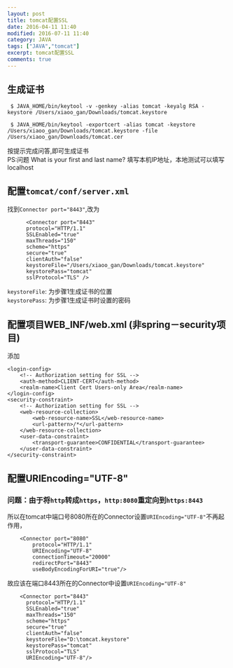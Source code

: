 ```yaml
---
layout: post
title: tomcat配置SSL
date: 2016-04-11 11:40
modified: 2016-07-11 11:40				
category: JAVA
tags: ["JAVA","tomcat"]
excerpt: tomcat配置SSL
comments: true
---
```



## 生成证书
  
  
```
 $ JAVA_HOME/bin/keytool -v -genkey -alias tomcat -keyalg RSA -keystore /Users/xiaoo_gan/Downloads/tomcat.keystore

 $ JAVA_HOME/bin/keytool -exportcert -alias tomcat -keystore /Users/xiaoo_gan/Downloads/tomcat.keystore -file /Users/xiaoo_gan/Downloads/tomcat.cer

```

按提示完成问答,即可生成证书  
PS:问题 What is your first and last name? 填写本机IP地址，本地测试可以填写localhost
  
## 配置`tomcat/conf/server.xml`

找到`Connector port="8443"`,改为
  
```
      <Connector port="8443" 
      protocol="HTTP/1.1" 
      SSLEnabled="true"   
      maxThreads="150" 
      scheme="https" 
      secure="true" 
      clientAuth="false" 
      keystoreFile="/Users/xiaoo_gan/Downloads/tomcat.keystore" 
      keystorePass="tomcat"
      sslProtocol="TLS" />
```

 `keystoreFile`: 为步骤1生成证书的位置  
 `keystorePass`: 为步骤1生成证书时设置的密码
  
## 配置项目WEB_INF/web.xml (非spring－security项目)
  
添加

  
```
<login-config>
    <!-- Authorization setting for SSL -->
    <auth-method>CLIENT-CERT</auth-method>
    <realm-name>Client Cert Users-only Area</realm-name>
</login-config>
<security-constraint>
    <!-- Authorization setting for SSL -->
    <web-resource-collection>
        <web-resource-name>SSL</web-resource-name>
        <url-pattern>/*</url-pattern>
    </web-resource-collection>
    <user-data-constraint>
        <transport-guarantee>CONFIDENTIAL</transport-guarantee>
    </user-data-constraint>
</security-constraint>
```
  
## 配置URIEncoding="UTF-8"
 
### 问题：由于将`http`转成`https`，`http:8080`重定向到`https:8443`

所以在tomcat中端口号8080所在的Connector设置`URIEncoding="UTF-8"`不再起作用，

```
    <Connector port="8080" 
    	protocol="HTTP/1.1"
    	URIEncoding="UTF-8"
      	connectionTimeout="20000"
      	redirectPort="8443"
      	useBodyEncodingForURI="true"/>
```

故应该在端口8443所在的Connector中设置`URIEncoding="UTF-8"`

```
    <Connector port="8443" 
      protocol="HTTP/1.1" 
      SSLEnabled="true"   
      maxThreads="150" 
      scheme="https" 
      secure="true" 
      clientAuth="false" 
      keystoreFile="D:\tomcat.keystore" 
      keystorePass="tomcat"
      sslProtocol="TLS"
      URIEncoding="UTF-8"/>
```